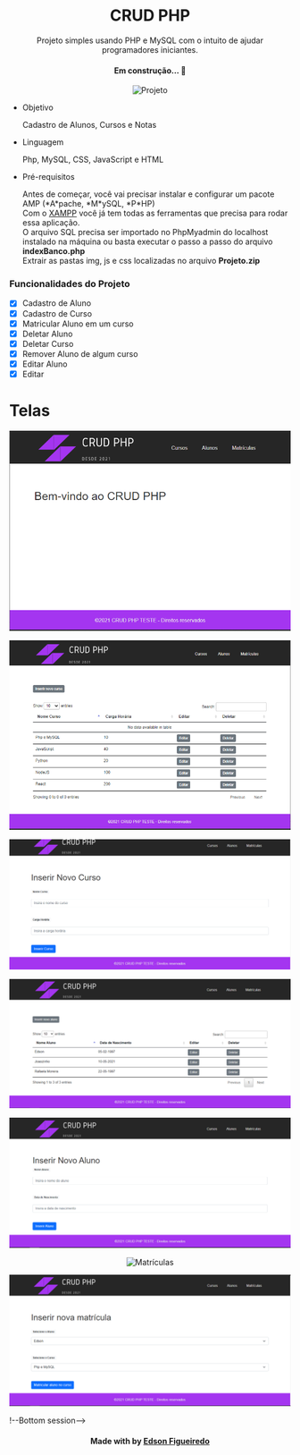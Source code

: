 <h1 align="center">CRUD PHP</h1>
<p align="center">Projeto simples usando PHP e MySQL com o intuito de ajudar programadores iniciantes.</p>
<h4 align="center"> Em construção...  🚧</h4>
	<p align="center"><img src="./src/index.gif" title="Projeto"></p>
<ul>
<li>Objetivo</li>
  <p>Cadastro de Alunos, Cursos e Notas</p>
<li>Linguagem</li>
    <p>Php, MySQL, CSS, JavaScript e HTML</p>
<li>Pré-requisitos</li>
<p>Antes de começar, você vai precisar instalar e configurar um pacote AMP (*A*pache, *M*ySQL, *P*HP)<br>
Com o <a href="https://www.apachefriends.org/index.html">XAMPP</a> você já tem todas as ferramentas que precisa para rodar essa aplicação.
<br>
O arquivo SQL precisa ser importado no PhpMyadmin do localhost instalado na máquina ou basta executar o passo a passo do arquivo <b>indexBanco.php</b>
<br>
Extrair as pastas img, js e css localizadas no arquivo <b>Projeto.zip</b></p>  
</ul>

### Funcionalidades do Projeto

- [x] Cadastro de Aluno
- [x] Cadastro de Curso
- [x] Matricular Aluno em um curso
- [x] Deletar Aluno
- [x] Deletar Curso
- [x] Remover Aluno de algum curso
- [x] Editar Aluno
- [x] Editar 

# Telas
<p align="center"><img src="./src/index.png" title="Pagina Inicial" ></p>
<p align="center"><img src="./src/cursos.png" title="Cursos" ></p>
<p align="center"><img src="./src/inserir_curso.png" title="Inserir Cursos" ></p>
<p align="center"><img src="./src/alunos.png" title="Alunos" ></p>
<p align="center"><img src="./src/inserir_aluno.png" title="Inserir Alunos" ></p>
<p align="center"><img src="./src/matrículas.png" title="Matrículas" ></p>
<p align="center"><img src="./src/inserir_matricula.png" title="Inserir Matrículas" ></p>




!--Bottom session-->
<br><h4 align=center>Made with by <a target="_blank" href="https://github.com/edfigueiredo" >Edson Figueiredo</a></h4>